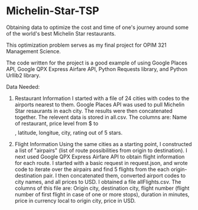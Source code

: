 Michelin-Star-TSP
=================

Obtaining data to optimize the cost and time of one's journey around some of the world's best Michelin Star restaurants.

This optimization problem serves as my final project for OPIM 321 Management Science.

The code written for the project is a good example of using Google Places API, Google QPX Express Airfare API, Python Requests library, and Python Urllib2 library. 

Data Needed:

1. Restaurant Information
I started with a file of 24 cities with codes to the airports nearest to them. Google Places API was used to pull Michelin Star resaurants in each city. The results were then concatenated together. The relevent data is stored in all.csv. The columns are: Name of restaurant, price level from $ to $$$$, latitude, longitue, city, rating out of 5 stars.

2. Flight Information
Using the same cities as a starting point, I constructed a list of "airpairs" (list of route possibilities from origin to destination). I next used Google QPX Express Airfare API to obtain flight information for each route. I started with a basic request in request.json, and wrote code to iterate over the airpairs and find 5 flights from the each origin-destination pair. I then concatenated them, converted airport codes to city names, and all prices to USD. I obtained a file allFlights.csv. The columns of this file are: Origin city, destination city, flight number (flight number of first flight in case of one or more stops), duration in minutes, price in currency local to origin city, price in USD.